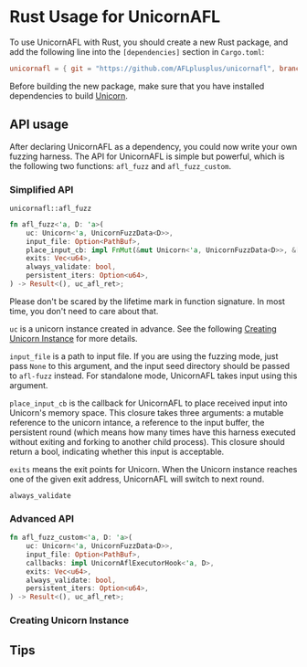 # Rust Usage for UnicornAFL

To use UnicornAFL with Rust, you should create a new Rust package, and add the following line into the `[dependencies]` section in `Cargo.toml`:

```toml
unicornafl = { git = "https://github.com/AFLplusplus/unicornafl", branch = "main" }
```

Before building the new package, make sure that you have installed dependencies to build [Unicorn](https://github.com/unicorn-engine/unicorn).

## API usage

After declaring UnicornAFL as a dependency, you could now write your own fuzzing harness. The API for UnicornAFL is simple but powerful, which is the following two functions: `afl_fuzz` and `afl_fuzz_custom`.

### Simplified API

`unicornafl::afl_fuzz`

```rust
fn afl_fuzz<'a, D: 'a>(
    uc: Unicorn<'a, UnicornFuzzData<D>>,
    input_file: Option<PathBuf>,
    place_input_cb: impl FnMut(&mut Unicorn<'a, UnicornFuzzData<D>>, &[u8], u64) -> bool + 'a,
    exits: Vec<u64>,
    always_validate: bool,
    persistent_iters: Option<u64>,
) -> Result<(), uc_afl_ret>;
```

Please don't be scared by the lifetime mark in function signature. In most time, you don't need to care about that.

`uc` is a unicorn instance created in advance. See the following [Creating Unicorn Instance](#Creating-Unicorn-Instance) for more details.

`input_file` is a path to input file. If you are using the fuzzing mode, just pass `None` to this argument, and the input seed directory should be passed to `afl-fuzz` instead. For standalone mode, UnicornAFL takes input using this argument.

`place_input_cb` is the callback for UnicornAFL to place received input into Unicorn's memory space. This closure takes three arguments: a mutable reference to the unicorn intance, a reference to the input buffer, the persistent round (which means how many times have this harness executed without exiting and forking to another child process). This closure should return a bool, indicating whether this input is acceptable.

`exits` means the exit points for Unicorn. When the Unicorn instance reaches one of the given exit address, UnicornAFL will switch to next round.

`always_validate`

### Advanced API

```rust
fn afl_fuzz_custom<'a, D: 'a>(
    uc: Unicorn<'a, UnicornFuzzData<D>>,
    input_file: Option<PathBuf>,
    callbacks: impl UnicornAflExecutorHook<'a, D>,
    exits: Vec<u64>,
    always_validate: bool,
    persistent_iters: Option<u64>,
) -> Result<(), uc_afl_ret>;
```

### Creating Unicorn Instance

## Tips


